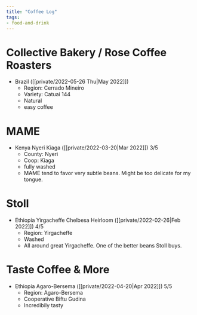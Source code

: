 ```yaml
---
title: "Coffee Log"
tags:
- food-and-drink
---
```


# Collective Bakery / Rose Coffee Roasters
- Brazil ([[private/2022-05-26 Thu|May 2022]])
	- Region: Cerrado Mineiro
	- Variety: Catuai 144
	- Natural
	- easy coffee

# MAME
- Kenya Nyeri Kiaga ([[private/2022-03-20|Mar 2022]]) 3/5
	- County: Nyeri
	- Coop: Kiaga
	- fully washed
	- MAME tend to favor very subtle beans. Might be too delicate for my tongue.

# Stoll
- Ethiopia Yirgacheffe Chelbesa Heirloom ([[private/2022-02-26|Feb 2022]]) 4/5
	- Region: Yirgacheffe
	- Washed
	- All around great Yirgacheffe. One of the better beans Stoll buys. 

# Taste Coffee & More
- Ethiopia Agaro-Bersema ([[private/2022-04-20|Apr 2022]]) 5/5
	- Region: Agaro-Bersema
	- Cooperative Biftu Gudina
	- Incredibily tasty

